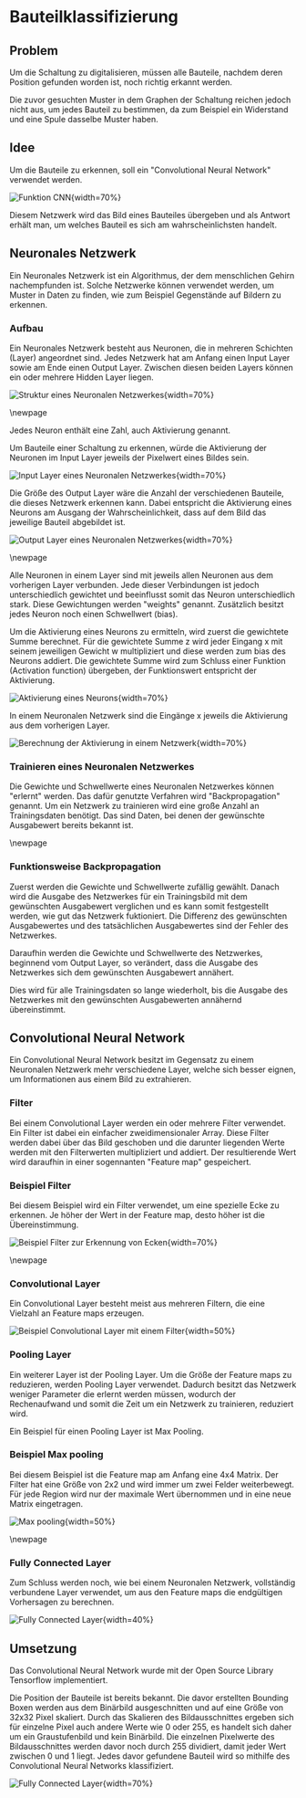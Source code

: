 # Bauteilklassifizierung

## Problem

Um die Schaltung zu digitalisieren, müssen alle Bauteile, nachdem deren Position gefunden worden ist, noch richtig erkannt werden.

Die zuvor gesuchten Muster in dem Graphen der Schaltung reichen jedoch nicht aus, um jedes Bauteil zu bestimmen, da zum Beispiel ein Widerstand und eine Spule dasselbe Muster haben.

## Idee

Um die Bauteile zu erkennen, soll ein "Convolutional Neural Network" verwendet werden.

![Funktion CNN](.\Dateien\cnn.png){width=70%}

Diesem Netzwerk wird das Bild eines Bauteiles übergeben und als Antwort erhält man, um welches Bauteil es sich am wahrscheinlichsten handelt.

## Neuronales Netzwerk

Ein Neuronales Netzwerk ist ein Algorithmus, der dem menschlichen Gehirn nachempfunden ist. Solche Netzwerke können verwendet werden, um Muster in Daten zu finden, wie zum Beispiel Gegenstände auf Bildern zu erkennen.

### Aufbau

Ein Neuronales Netzwerk besteht aus Neuronen, die in mehreren Schichten (Layer) angeordnet sind. Jedes Netzwerk hat am Anfang einen Input Layer sowie am Ende einen Output Layer. Zwischen diesen beiden Layers können ein oder mehrere Hidden Layer liegen.

![Struktur eines Neuronalen Netzwerkes](.\Dateien\aufbauNN.png){width=70%}

\newpage

Jedes Neuron enthält eine Zahl, auch Aktivierung genannt.

Um Bauteile einer Schaltung zu erkennen, würde die Aktivierung der Neuronen im Input Layer jeweils der Pixelwert eines Bildes sein.

![Input Layer eines Neuronalen Netzwerkes](.\Dateien\inputLayer.png){width=70%}

Die Größe des Output Layer wäre die Anzahl der verschiedenen Bauteile, die dieses Netzwerk erkennen kann. Dabei entspricht die Aktivierung eines Neurons am Ausgang der Wahrscheinlichkeit, dass auf dem Bild das jeweilige Bauteil abgebildet ist. 

![Output Layer eines Neuronalen Netzwerkes](.\Dateien\outputLayer.png){width=70%}

\newpage

Alle Neuronen in einem Layer sind mit jeweils allen Neuronen aus dem vorherigen Layer verbunden. Jede dieser Verbindungen ist jedoch unterschiedlich gewichtet und beeinflusst somit das Neuron unterschiedlich stark. Diese Gewichtungen werden "weights" genannt.
Zusätzlich besitzt jedes Neuron noch einen Schwellwert (bias).

Um die Aktivierung eines Neurons zu ermitteln, wird zuerst die gewichtete Summe berechnet. Für die gewichtete Summe z wird jeder Eingang x mit seinem jeweiligen Gewicht w multipliziert und diese werden zum bias des Neurons addiert. Die gewichtete Summe wird zum Schluss einer Funktion (Activation function) übergeben, der Funktionswert entspricht der Aktivierung.

![Aktivierung eines Neurons](.\Dateien\singleNeuron.png){width=70%}

In einem Neuronalen Netzwerk sind die Eingänge x jeweils die Aktivierung aus dem vorherigen Layer.

![Berechnung der Aktivierung in einem Netzwerk](.\Dateien\calculate.png){width=70%}

### Trainieren eines Neuronalen Netzwerkes

Die Gewichte und Schwellwerte eines Neuronalen Netzwerkes können "erlernt" werden.
Das dafür genutzte Verfahren wird "Backpropagation" genannt.
Um ein Netzwerk zu trainieren wird eine große Anzahl an Trainingsdaten benötigt. Das sind Daten, bei denen der gewünschte Ausgabewert bereits bekannt ist. 

\newpage

### Funktionsweise Backpropagation

Zuerst werden die Gewichte und Schwellwerte zufällig gewählt. Danach wird die Ausgabe des Netzwerkes für ein Trainingsbild mit dem gewünschten Ausgabewert verglichen und es kann somit festgestellt werden, wie gut das Netzwerk fuktioniert. 
Die Differenz des gewünschten Ausgabewertes und des tatsächlichen Ausgabewertes sind der Fehler des Netzwerkes.

Daraufhin werden die Gewichte und Schwellwerte des Netzwerkes, beginnend vom Output Layer, so verändert, dass die Ausgabe des Netzwerkes sich dem gewünschten Ausgabewert annähert. 

Dies wird für alle Trainingsdaten so lange wiederholt, bis die Ausgabe des Netzwerkes mit den gewünschten Ausgabewerten annähernd übereinstimmt.

## Convolutional Neural Network

Ein Convolutional Neural Network besitzt im Gegensatz zu einem Neuronalen Netzwerk mehr verschiedene Layer, welche sich besser eignen, um Informationen aus einem Bild zu extrahieren.


### Filter

Bei einem Convolutional Layer werden ein oder mehrere Filter verwendet.
Ein Filter ist dabei ein einfacher zweidimensionaler Array.
Diese Filter werden dabei über das Bild geschoben und die darunter liegenden Werte werden mit den Filterwerten multipliziert und addiert. Der resultierende Wert wird daraufhin in einer sogennanten "Feature map" gespeichert.

### Beispiel Filter

Bei diesem Beispiel wird ein Filter verwendet, um eine spezielle Ecke zu erkennen. Je höher der Wert in der Feature map, desto höher ist die Übereinstimmung. 

![Beispiel Filter zur Erkennung von Ecken](.\Dateien\filter.png){width=70%}

\newpage

### Convolutional Layer

Ein Convolutional Layer besteht meist aus mehreren Filtern, die eine Vielzahl an Feature maps erzeugen.

![Beispiel Convolutional Layer mit einem Filter](.\Dateien\convLayer.png){width=50%}

### Pooling Layer

Ein weiterer Layer ist der Pooling Layer. Um die Größe der Feature maps zu reduzieren, werden Pooling Layer verwendet. 
Dadurch besitzt das Netzwerk weniger Parameter die erlernt werden müssen, wodurch der Rechenaufwand und somit die Zeit um ein Netzwerk zu trainieren, reduziert wird.

Ein Beispiel für einen Pooling Layer ist Max Pooling.

### Beispiel Max pooling

Bei diesem Beispiel ist die Feature map am Anfang eine 4x4 Matrix. Der Filter hat eine Größe von 2x2 und wird immer um zwei Felder weiterbewegt. Für jede Region wird nur der maximale Wert übernommen und in eine neue Matrix eingetragen.

![Max pooling](.\Dateien\pooling.png){width=50%}

\newpage

### Fully Connected Layer

Zum Schluss werden noch, wie bei einem Neuronalen Netzwerk, vollständig verbundene Layer verwendet, um aus den Feature maps die endgültigen Vorhersagen zu berechnen.

![Fully Connected Layer](.\Dateien\dense.png){width=40%}

## Umsetzung

Das Convolutional Neural Network wurde mit der Open Source Library Tensorflow implementiert.

Die Position der Bauteile ist bereits bekannt. Die davor erstellten Bounding Boxen werden aus dem Binärbild ausgeschnitten und auf eine Größe von 32x32 Pixel skaliert. Durch das Skalieren des Bildausschnittes ergeben sich für einzelne Pixel auch andere Werte wie 0 oder 255, es handelt sich daher um ein Graustufenbild und kein Binärbild. Die einzelnen Pixelwerte des Bildausschnittes werden davor noch durch 255 dividiert, damit jeder Wert zwischen 0 und 1 liegt. Jedes davor gefundene Bauteil wird so mithilfe des Convolutional Neural Networks klassifiziert.

![Fully Connected Layer](.\Dateien\box.png){width=70%}

